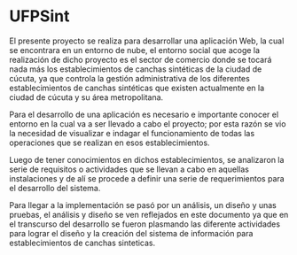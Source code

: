 # UFPSint

 
El presente proyecto se realiza para desarrollar una aplicación Web, la cual se encontrara en un entorno de nube, el entorno social que acoge la realización de dicho proyecto es el sector de comercio donde se tocará nada más los establecimientos de canchas sintéticas de la ciudad de cúcuta, ya que controla la gestión administrativa de los diferentes establecimientos de canchas sintéticas que existen actualmente en la ciudad de cúcuta y su área metropolitana.
 
Para el desarrollo de una aplicación es necesario e importante conocer el entorno en la cual va a ser llevado a cabo el proyecto; por esta razón se vio la necesidad de visualizar e indagar el funcionamiento de todas las operaciones que se realizan en esos establecimientos.
 
Luego de tener conocimientos en dichos establecimientos, se analizaron la serie de requisitos o actividades que se llevan a cabo en aquellas instalaciones y de alí se procede a definir una serie de requerimientos para el desarrollo del sistema.
 
Para llegar a la implementación se pasó por un análisis, un diseño y unas pruebas, el análisis y diseño se ven reflejados en este documento ya que en el transcurso del desarrollo se fueron plasmando las diferente actividades para lograr el diseño y la creación del sistema de información para establecimientos de canchas sinteticas.

